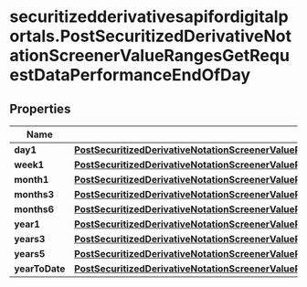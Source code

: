 # securitizedderivativesapifordigitalportals.PostSecuritizedDerivativeNotationScreenerValueRangesGetRequestDataPerformanceEndOfDay

## Properties

Name | Type | Description | Notes
------------ | ------------- | ------------- | -------------
**day1** | [**PostSecuritizedDerivativeNotationScreenerValueRangesGetRequestDataPerformanceEndOfDayDay1**](PostSecuritizedDerivativeNotationScreenerValueRangesGetRequestDataPerformanceEndOfDayDay1.md) |  | [optional] 
**week1** | [**PostSecuritizedDerivativeNotationScreenerValueRangesGetRequestDataPerformanceEndOfDayWeek1**](PostSecuritizedDerivativeNotationScreenerValueRangesGetRequestDataPerformanceEndOfDayWeek1.md) |  | [optional] 
**month1** | [**PostSecuritizedDerivativeNotationScreenerValueRangesGetRequestDataPerformanceEndOfDayMonth1**](PostSecuritizedDerivativeNotationScreenerValueRangesGetRequestDataPerformanceEndOfDayMonth1.md) |  | [optional] 
**months3** | [**PostSecuritizedDerivativeNotationScreenerValueRangesGetRequestDataPerformanceEndOfDayMonths3**](PostSecuritizedDerivativeNotationScreenerValueRangesGetRequestDataPerformanceEndOfDayMonths3.md) |  | [optional] 
**months6** | [**PostSecuritizedDerivativeNotationScreenerValueRangesGetRequestDataPerformanceEndOfDayMonths6**](PostSecuritizedDerivativeNotationScreenerValueRangesGetRequestDataPerformanceEndOfDayMonths6.md) |  | [optional] 
**year1** | [**PostSecuritizedDerivativeNotationScreenerValueRangesGetRequestDataPerformanceEndOfDayYear1**](PostSecuritizedDerivativeNotationScreenerValueRangesGetRequestDataPerformanceEndOfDayYear1.md) |  | [optional] 
**years3** | [**PostSecuritizedDerivativeNotationScreenerValueRangesGetRequestDataPerformanceEndOfDayYears3**](PostSecuritizedDerivativeNotationScreenerValueRangesGetRequestDataPerformanceEndOfDayYears3.md) |  | [optional] 
**years5** | [**PostSecuritizedDerivativeNotationScreenerValueRangesGetRequestDataPerformanceEndOfDayYears5**](PostSecuritizedDerivativeNotationScreenerValueRangesGetRequestDataPerformanceEndOfDayYears5.md) |  | [optional] 
**yearToDate** | [**PostSecuritizedDerivativeNotationScreenerValueRangesGetRequestDataPerformanceEndOfDayYearToDate**](PostSecuritizedDerivativeNotationScreenerValueRangesGetRequestDataPerformanceEndOfDayYearToDate.md) |  | [optional] 


